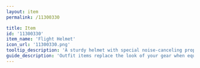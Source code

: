 ```yaml
---
layout: item
permalink: /11300330

title: Item
id: '11300330'
item_name: 'Flight Helmet'
icon_url: '11300330.png'
tooltip_description: 'A sturdy helmet with special noise-canceling properties.'
guide_description: 'Outfit items replace the look of your gear when equipped.'
---
```

